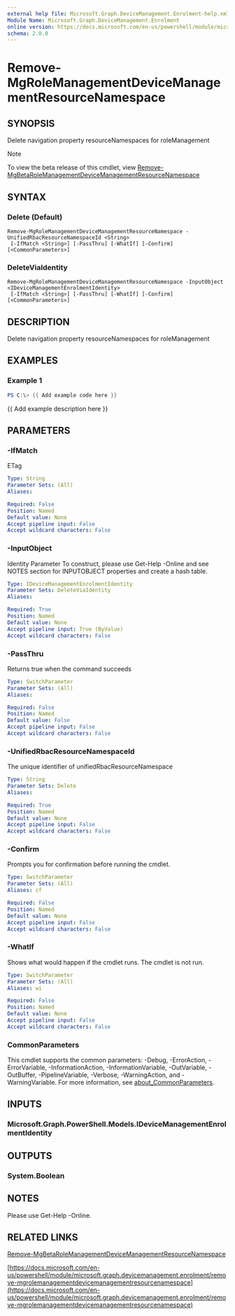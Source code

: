 ```yaml
---
external help file: Microsoft.Graph.DeviceManagement.Enrolment-help.xml
Module Name: Microsoft.Graph.DeviceManagement.Enrolment
online version: https://docs.microsoft.com/en-us/powershell/module/microsoft.graph.devicemanagement.enrolment/remove-mgrolemanagementdevicemanagementresourcenamespace
schema: 2.0.0
---
```


# Remove-MgRoleManagementDeviceManagementResourceNamespace

## SYNOPSIS
Delete navigation property resourceNamespaces for roleManagement

> [!NOTE]
> To view the beta release of this cmdlet, view [Remove-MgBetaRoleManagementDeviceManagementResourceNamespace](/powershell/module/Microsoft.Graph.Beta.DeviceManagement.Enrolment/Remove-MgRoleManagementDeviceManagementResourceNamespace?view=graph-powershell-beta)

## SYNTAX

### Delete (Default)
```
Remove-MgRoleManagementDeviceManagementResourceNamespace -UnifiedRbacResourceNamespaceId <String>
 [-IfMatch <String>] [-PassThru] [-WhatIf] [-Confirm] [<CommonParameters>]
```

### DeleteViaIdentity
```
Remove-MgRoleManagementDeviceManagementResourceNamespace -InputObject <IDeviceManagementEnrolmentIdentity>
 [-IfMatch <String>] [-PassThru] [-WhatIf] [-Confirm] [<CommonParameters>]
```

## DESCRIPTION
Delete navigation property resourceNamespaces for roleManagement

## EXAMPLES

### Example 1
```powershell
PS C:\> {{ Add example code here }}
```

{{ Add example description here }}

## PARAMETERS

### -IfMatch
ETag

```yaml
Type: String
Parameter Sets: (All)
Aliases:

Required: False
Position: Named
Default value: None
Accept pipeline input: False
Accept wildcard characters: False
```

### -InputObject
Identity Parameter
To construct, please use Get-Help -Online and see NOTES section for INPUTOBJECT properties and create a hash table.

```yaml
Type: IDeviceManagementEnrolmentIdentity
Parameter Sets: DeleteViaIdentity
Aliases:

Required: True
Position: Named
Default value: None
Accept pipeline input: True (ByValue)
Accept wildcard characters: False
```

### -PassThru
Returns true when the command succeeds

```yaml
Type: SwitchParameter
Parameter Sets: (All)
Aliases:

Required: False
Position: Named
Default value: False
Accept pipeline input: False
Accept wildcard characters: False
```

### -UnifiedRbacResourceNamespaceId
The unique identifier of unifiedRbacResourceNamespace

```yaml
Type: String
Parameter Sets: Delete
Aliases:

Required: True
Position: Named
Default value: None
Accept pipeline input: False
Accept wildcard characters: False
```

### -Confirm
Prompts you for confirmation before running the cmdlet.

```yaml
Type: SwitchParameter
Parameter Sets: (All)
Aliases: cf

Required: False
Position: Named
Default value: None
Accept pipeline input: False
Accept wildcard characters: False
```

### -WhatIf
Shows what would happen if the cmdlet runs.
The cmdlet is not run.

```yaml
Type: SwitchParameter
Parameter Sets: (All)
Aliases: wi

Required: False
Position: Named
Default value: None
Accept pipeline input: False
Accept wildcard characters: False
```

### CommonParameters
This cmdlet supports the common parameters: -Debug, -ErrorAction, -ErrorVariable, -InformationAction, -InformationVariable, -OutVariable, -OutBuffer, -PipelineVariable, -Verbose, -WarningAction, and -WarningVariable. For more information, see [about_CommonParameters](http://go.microsoft.com/fwlink/?LinkID=113216).

## INPUTS

### Microsoft.Graph.PowerShell.Models.IDeviceManagementEnrolmentIdentity
## OUTPUTS

### System.Boolean
## NOTES
Please use Get-Help -Online.

## RELATED LINKS
[Remove-MgBetaRoleManagementDeviceManagementResourceNamespace](/powershell/module/Microsoft.Graph.Beta.DeviceManagement.Enrolment/Remove-MgRoleManagementDeviceManagementResourceNamespace?view=graph-powershell-beta)

[https://docs.microsoft.com/en-us/powershell/module/microsoft.graph.devicemanagement.enrolment/remove-mgrolemanagementdevicemanagementresourcenamespace](https://docs.microsoft.com/en-us/powershell/module/microsoft.graph.devicemanagement.enrolment/remove-mgrolemanagementdevicemanagementresourcenamespace)

